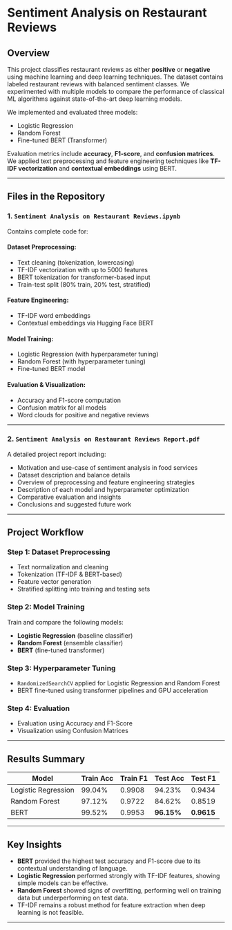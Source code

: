 # Sentiment Analysis on Restaurant Reviews

## Overview  
This project classifies restaurant reviews as either **positive** or **negative** using machine learning and deep learning techniques. The dataset contains labeled restaurant reviews with balanced sentiment classes. We experimented with multiple models to compare the performance of classical ML algorithms against state-of-the-art deep learning models.

We implemented and evaluated three models:

- Logistic Regression  
- Random Forest  
- Fine-tuned BERT (Transformer)  

Evaluation metrics include **accuracy**, **F1-score**, and **confusion matrices**. We applied text preprocessing and feature engineering techniques like **TF-IDF vectorization** and **contextual embeddings** using BERT.

---

## Files in the Repository

### 1. `Sentiment Analysis on Restaurant Reviews.ipynb`
Contains complete code for:

#### Dataset Preprocessing:
- Text cleaning (tokenization, lowercasing)
- TF-IDF vectorization with up to 5000 features
- BERT tokenization for transformer-based input
- Train-test split (80% train, 20% test, stratified)
  
#### Feature Engineering:
- TF-IDF word embeddings
- Contextual embeddings via Hugging Face BERT

#### Model Training:
- Logistic Regression (with hyperparameter tuning)
- Random Forest (with hyperparameter tuning)
- Fine-tuned BERT model

#### Evaluation & Visualization:
- Accuracy and F1-score computation
- Confusion matrix for all models
- Word clouds for positive and negative reviews

---

### 2. `Sentiment Analysis on Restaurant Reviews Report.pdf`
A detailed project report including:

- Motivation and use-case of sentiment analysis in food services
- Dataset description and balance details
- Overview of preprocessing and feature engineering strategies
- Description of each model and hyperparameter optimization
- Comparative evaluation and insights
- Conclusions and suggested future work

---

## Project Workflow

### Step 1: Dataset Preprocessing
- Text normalization and cleaning
- Tokenization (TF-IDF & BERT-based)
- Feature vector generation
- Stratified splitting into training and testing sets

### Step 2: Model Training
Train and compare the following models:
- **Logistic Regression** (baseline classifier)
- **Random Forest** (ensemble classifier)
- **BERT** (fine-tuned transformer)

### Step 3: Hyperparameter Tuning
- `RandomizedSearchCV` applied for Logistic Regression and Random Forest
- BERT fine-tuned using transformer pipelines and GPU acceleration

### Step 4: Evaluation
- Evaluation using Accuracy and F1-Score
- Visualization using Confusion Matrices

---

## Results Summary

| Model               | Train Acc | Train F1 | Test Acc | Test F1 |
|--------------------|-----------|----------|----------|---------|
| Logistic Regression| 99.04%    | 0.9908   | 94.23%   | 0.9434  |
| Random Forest      | 97.12%    | 0.9722   | 84.62%   | 0.8519  |
| BERT               | 99.52%    | 0.9953   | **96.15%** | **0.9615** |

---

## Key Insights

- **BERT** provided the highest test accuracy and F1-score due to its contextual understanding of language.
- **Logistic Regression** performed strongly with TF-IDF features, showing simple models can be effective.
- **Random Forest** showed signs of overfitting, performing well on training data but underperforming on test data.
- TF-IDF remains a robust method for feature extraction when deep learning is not feasible.

---
